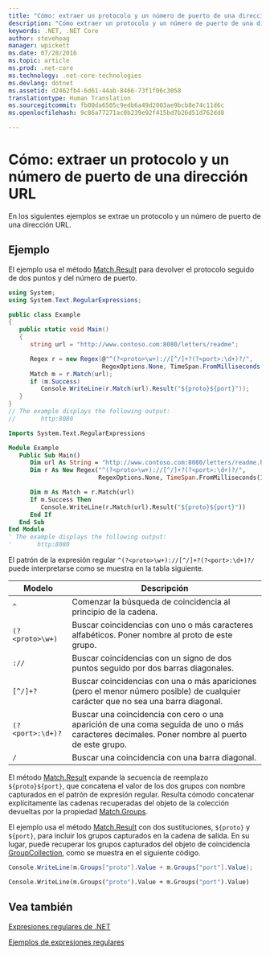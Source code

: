 ```yaml
---
title: "Cómo: extraer un protocolo y un número de puerto de una dirección URL"
description: "Cómo extraer un protocolo y un número de puerto de una dirección URL"
keywords: .NET, .NET Core
author: stevehoag
manager: wpickett
ms.date: 07/28/2016
ms.topic: article
ms.prod: .net-core
ms.technology: .net-core-technologies
ms.devlang: dotnet
ms.assetid: d2462fb4-6d61-44ab-8466-73f1f06c3058
translationtype: Human Translation
ms.sourcegitcommit: fb00da6505c9edb6a49d2003ae9bcb8e74c11d6c
ms.openlocfilehash: 9c86a77271ac0b239e92f415bd7b26d51d762dd8

---
```


# <a name="how-to-extract-a-protocol-and-port-number-from-a-url"></a>Cómo: extraer un protocolo y un número de puerto de una dirección URL

En los siguientes ejemplos se extrae un protocolo y un número de puerto de una dirección URL. 

## <a name="example"></a>Ejemplo

El ejemplo usa el método [Match.Result](xref:System.Text.RegularExpressions.Match.Result(System.String)) para devolver el protocolo seguido de dos puntos y del número de puerto. 

```csharp
using System;
using System.Text.RegularExpressions;

public class Example
{
   public static void Main()
   {
      string url = "http://www.contoso.com:8080/letters/readme";

      Regex r = new Regex(@"^(?<proto>\w+)://[^/]+?(?<port>:\d+)?/",
                          RegexOptions.None, TimeSpan.FromMilliseconds(150));
      Match m = r.Match(url);
      if (m.Success)
         Console.WriteLine(r.Match(url).Result("${proto}${port}")); 
   }
}
// The example displays the following output:
//       http:8080
```

```vb
Imports System.Text.RegularExpressions

Module Example
   Public Sub Main()
      Dim url As String = "http://www.contoso.com:8080/letters/readme.html" 
      Dim r As New Regex("^(?<proto>\w+)://[^/]+?(?<port>:\d+)?/",
                         RegexOptions.None, TimeSpan.FromMilliseconds(150))

      Dim m As Match = r.Match(url)
      If m.Success Then
         Console.WriteLine(r.Match(url).Result("${proto}${port}"))
      End If   
   End Sub
End Module
' The example displays the following output:
'       http:8080
```

El patrón de la expresión regular `^(?<proto>\w+)://[^/]+?(?<port>:\d+)?/` puede interpretarse como se muestra en la tabla siguiente.

Modelo | Descripción
------- | ----------- 
`^` | Comenzar la búsqueda de coincidencia al principio de la cadena.
`(?<proto>\w+)` | Buscar coincidencias con uno o más caracteres alfabéticos. Poner nombre al proto de este grupo.
`://` | Buscar coincidencias con un signo de dos puntos seguido por dos barras diagonales.
`[^/]+?` | Buscar coincidencias con una o más apariciones (pero el menor número posible) de cualquier carácter que no sea una barra diagonal.
`(?<port>:\d+)?` | Buscar una coincidencia con cero o una aparición de una coma seguida de uno o más caracteres decimales. Poner nombre al puerto de este grupo.
`/` | Buscar una coincidencia con una barra diagonal.
 
El método [Match.Result](xref:System.Text.RegularExpressions.Match.Result(System.String)) expande la secuencia de reemplazo `${proto}${port}`, que concatena el valor de los dos grupos con nombre capturados en el patrón de expresión regular. Resulta cómodo concatenar explícitamente las cadenas recuperadas del objeto de la colección devueltas por la propiedad [Match.Groups](xref:System.Text.RegularExpressions.Match.Groups).

El ejemplo usa el método [Match.Result](xref:System.Text.RegularExpressions.Match.Result(System.String)) con dos sustituciones, `${proto}` y `${port}`, para incluir los grupos capturados en la cadena de salida. En su lugar, puede recuperar los grupos capturados del objeto de coincidencia [GroupCollection](xref:System.Text.RegularExpressions.GroupCollection), como se muestra en el siguiente código.

```csharp
Console.WriteLine(m.Groups["proto"].Value + m.Groups["port"].Value); 
```

```vb
Console.WriteLine(m.Groups("proto").Value + m.Groups("port").Value)
```

## <a name="see-also"></a>Vea también

[Expresiones regulares de .NET](regular-expressions.md)

[Ejemplos de expresiones regulares](regex-examples.md)



<!--HONumber=Nov16_HO1-->


